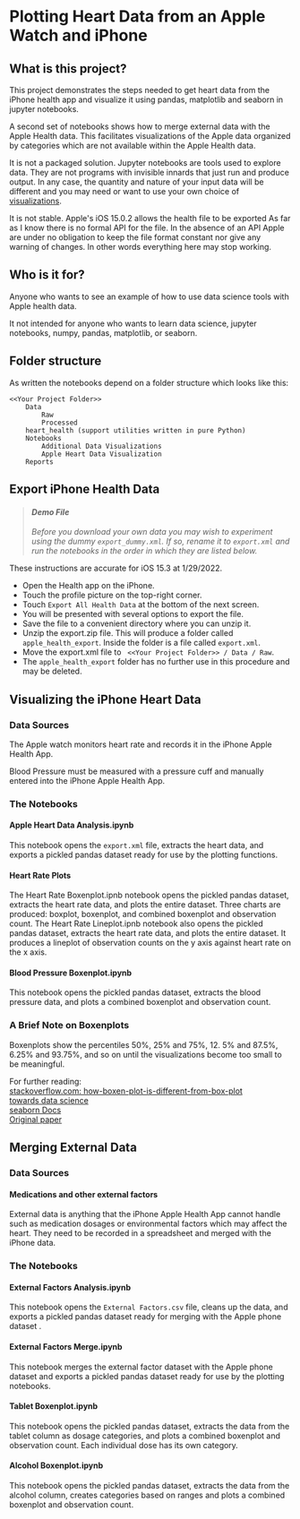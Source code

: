 # Plotting Heart Data from an Apple Watch and iPhone
## What is this project?
This project demonstrates the steps needed to get heart data from the iPhone health app and visualize it using 
pandas, matplotlib and seaborn in jupyter notebooks. 

A second set of notebooks shows how to merge external data with the Apple Health data. This facilitates visualizations of the Apple data organized by categories which are not available within the Apple Health data.

It is not a packaged solution. Jupyter notebooks are tools used to explore data. They are not programs with invisible innards that just run and produce output. In any case, the quantity and nature of your input data will be different and you may need or want to use your own choice of [visualizations](https://seaborn.pydata.org/examples/index.html).

It is not stable. Apple's iOS 15.0.2 allows the health file to be exported As far as I know there is no formal API for the file. In the absence of an API Apple are under no obligation to keep the file format constant nor give any warning of changes. In other words everything here may stop working. 

## Who is it for?
Anyone who wants to see an example of how to use data science tools with Apple health data.

It not intended for anyone who wants to learn data science, jupyter notebooks, numpy, pandas, matplotlib, or seaborn.

## Folder structure
As written the notebooks depend on a folder structure which looks like this:
```
<<Your Project Folder>>
    Data
        Raw
        Processed
    heart_health (support utilities written in pure Python)
    Notebooks
        Additional Data Visualizations
        Apple Heart Data Visualization
    Reports
```

## Export iPhone Health Data
> #### *Demo File*
> *Before you download your own data you may wish to experiment using the dummy `export_dummy.xml`. If so, rename it to `export.xml` and run the notebooks in the order in which they are listed below.*

These instructions are accurate for iOS 15.3 at 1/29/2022.
- Open the Health app on the iPhone. 
- Touch the profile picture on the top-right corner. 
- Touch `Export All Health Data` at the bottom of the next screen.
- You will be presented with several options to export the file.
- Save the file to a convenient directory where you can unzip it.
- Unzip the export.zip file. This will produce a folder called `apple_health_export`. Inside the folder is a file called `export.xml`. 
- Move the export.xml file to ` <<Your Project Folder>> / Data / Raw`.
- The `apple_health_export` folder has no further use in this procedure and may be deleted.


## Visualizing the iPhone Heart Data
### Data Sources
The Apple watch monitors heart rate and records it in the iPhone Apple Health App.

Blood Pressure must be measured with a pressure cuff and manually entered into the iPhone Apple Health App.

### The Notebooks
#### Apple Heart Data Analysis.ipynb
This notebook opens the `export.xml` file, extracts the heart data, and exports a pickled pandas dataset ready for 
use by the plotting functions.
#### Heart Rate Plots
The Heart Rate Boxenplot.ipnb notebook opens the pickled pandas dataset, extracts the heart rate data, and plots the entire dataset. Three charts are produced: boxplot, boxenplot, and combined boxenplot and observation count.
The Heart Rate Lineplot.ipnb notebook also opens the pickled pandas dataset, extracts the heart rate data, and plots the entire dataset. It produces a lineplot of observation counts on the y axis against heart rate on the x axis.
#### Blood Pressure Boxenplot.ipynb
This notebook opens the pickled pandas dataset, extracts the blood pressure data, and plots a combined boxenplot and observation count.

### A Brief Note on Boxenplots
Boxenplots show the percentiles 50%, 25% and 75%, 12. 5% and 87.5%, 6.25% 
and 93.75%, and so on until the visualizations become too small to be meaningful.

For further reading: <br />
[stackoverflow.com: how-boxen-plot-is-different-from-box-plot](https://stackoverflow.com/questions/52403381/how-boxen-plot-is-different-from-box-plot/65894078#65894078) <br />
[towards data science](https://towardsdatascience.com/letter-value-plot-the-easy-to-understand-boxplot-for-large-datasets-12d6c1279c97) <br />
[seaborn Docs](https://seaborn.pydata.org/generated/seaborn.boxenplot.html) <br />
[Original paper](https://vita.had.co.nz/papers/letter-value-plot.html) <br />

## Merging External Data
### Data Sources
#### Medications and other external factors
External data is anything that the iPhone Apple Health App cannot handle such as medication dosages or environmental factors which may affect the heart. They need to be recorded in a spreadsheet and merged with the iPhone data.

### The Notebooks
#### External Factors Analysis.ipynb
This notebook opens the `External Factors.csv` file, cleans up the data, and exports a pickled pandas dataset ready 
for merging with the Apple phone dataset .
#### External Factors Merge.ipynb
This notebook merges the external factor dataset with the Apple phone dataset and exports a pickled pandas dataset ready for use by the plotting notebooks.
#### Tablet Boxenplot.ipynb
This notebook opens the pickled pandas dataset, extracts the data from the tablet column as dosage categories, and 
plots a combined boxenplot and observation count. Each individual dose has its own category.
#### Alcohol Boxenplot.ipynb
This notebook opens the pickled pandas dataset, extracts the data from the alcohol column, creates categories based on ranges and plots a combined boxenplot and observation count.